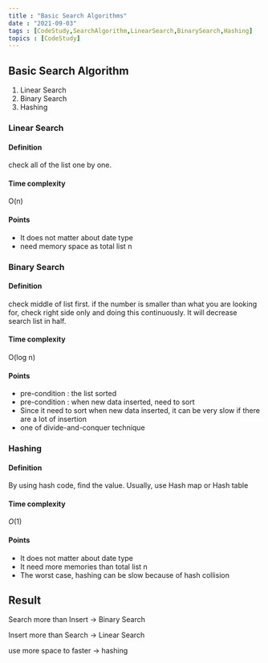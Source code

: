 ```yaml
---
title : "Basic Search Algorithms"
date : "2021-09-03"
tags : [CodeStudy,SearchAlgorithm,LinearSearch,BinarySearch,Hashing]
topics : [CodeStudy]
---
```


## Basic Search Algorithm

1. Linear Search
2. Binary Search
3. Hashing

### Linear Search

#### Definition

check all of the list one by one.

#### Time complexity

O(n)

#### Points

- It does not matter about date type
- need memory space as total list n

### Binary Search

#### Definition

check middle of list first. if the number is smaller than what you are looking for, check right side only and doing this continuously. It will decrease search list in half.

#### Time complexity

O(log n)

#### Points

- pre-condition : the list sorted
- pre-condition : when new data inserted, need to sort
- Since it need to sort when new data inserted, it can be very slow if there are a lot of insertion
- one of divide-and-conquer technique

### Hashing

#### Definition

By using hash code, find the value.
Usually, use Hash map or Hash table

#### Time complexity

$O(1)$

#### Points

- It does not matter about date type
- It need more memories than total list n
- The worst case, hashing can be slow because of hash collision

## Result

Search more than Insert -> Binary Search   

Insert more than Search -> Linear Search   

use more space to faster -> hashing   
